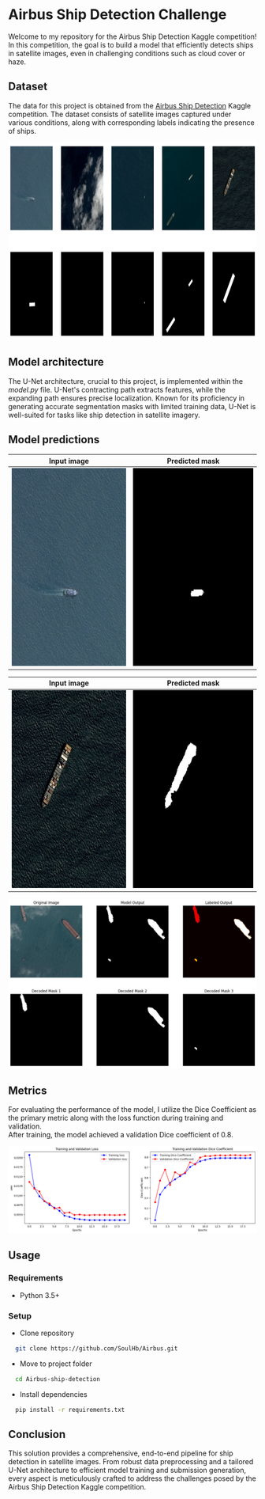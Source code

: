 # Airbus Ship Detection Challenge

Welcome to my repository for the Airbus Ship Detection Kaggle competition! In this competition, the goal is to build a model that efficiently detects ships in satellite images, even in challenging conditions such as cloud cover or haze. 


## Dataset
The data for this project is obtained from the [Airbus Ship Detection](https://www.kaggle.com/c/airbus-ship-detection)  Kaggle competition. The dataset consists of satellite images captured under various conditions, along with corresponding labels indicating the presence of ships.

<img src="reports/visualizations/train_image_mask_pairs.png" alt="Input image" height="400"/>


## Model architecture
The U-Net architecture, crucial to this project, is implemented within the _model.py_ file. U-Net's contracting path extracts features, while the expanding path ensures precise localization. Known for its proficiency in generating accurate segmentation masks with limited training data, U-Net is well-suited for tasks like ship detection in satellite imagery.


## Model predictions
|               Input image                 |                 Predicted mask                        |
|:-----------------------------------------:|:-----------------------------------------------------:|
| <img src="data/images/000155de5.jpg" alt="Input image" height="400"/> | <img src="data/predicted_masks/000155de5.jpg" alt="Predicted mask" height="400"/> |

|               Input image                 |                 Predicted mask                        |
|:-----------------------------------------:|:-----------------------------------------------------:|
| <img src="data/images/0006c52e8.jpg" alt="Input image" height="400"/> | <img src="data/predicted_masks/0006c52e8.jpg" alt="Predicted mask" height="400"/> |


![Segmentation masks](reports/visualizations/segmentations_masks.png)

## Metrics
For evaluating the performance of the model, I utilize the Dice Coefficient as the primary metric along with the loss function during training and validation. <br>
After training, the model achieved a validation Dice coefficient of 0.8.

![Loss and Dice Coefficient during training and validation](reports/visualizations/dice_score_and_loss.png)

## Usage

### Requirements
* Python 3.5+

### Setup
* Clone repository
```bash
  git clone https://github.com/SoulHb/Airbus.git
```

* Move to project folder
```bash
  cd Airbus-ship-detection
```

* Install dependencies
```bash
  pip install -r requirements.txt
```


## Conclusion
This solution provides a comprehensive, end-to-end pipeline for ship detection in satellite images. From robust data preprocessing and a tailored U-Net architecture to efficient model training and submission generation, every aspect is meticulously crafted to address the challenges posed by the Airbus Ship Detection Kaggle competition.
